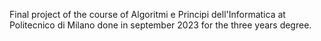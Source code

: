 Final project of the course of Algoritmi e Principi dell'Informatica at Politecnico di Milano done in september 2023 for the three years degree.
